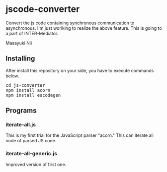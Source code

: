 # jscode-converter
Convert the js code containing synchronous communication to asynchronous.
I'm just woriking to realize the above feature.
This is going to a part of INTER-Mediator.

Masayuki Nii

## Installing
After install this repository on your side, you have to execute commands below.
<pre>
cd js-converter
npm install acorn
npm install escodegen
</pre>

## Programs
### iterate-all.js
This is my first trial for the JavaScript parser "acorn." This can iterate all node of parsed JS code.

### iterate-all-generic.js
Improved version of first one.
